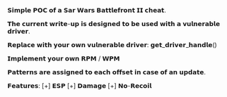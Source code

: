 𝗦𝗶𝗺𝗽𝗹𝗲 𝗣𝗢𝗖 𝗼𝗳 𝗮 𝗦𝗮𝗿 𝗪𝗮𝗿𝘀 𝗕𝗮𝘁𝘁𝗹𝗲𝗳𝗿𝗼𝗻𝘁  𝗜𝗜 𝗰𝗵𝗲𝗮𝘁.

𝗧𝗵𝗲 𝗰𝘂𝗿𝗿𝗲𝗻𝘁 𝘄𝗿𝗶𝘁𝗲-𝘂𝗽 𝗶𝘀 𝗱𝗲𝘀𝗶𝗴𝗻𝗲𝗱 𝘁𝗼 𝗯𝗲 𝘂𝘀𝗲𝗱 𝘄𝗶𝘁𝗵 𝗮 𝘃𝘂𝗹𝗻𝗲𝗿𝗮𝗯𝗹𝗲 𝗱𝗿𝗶𝘃𝗲𝗿. 

𝗥𝗲𝗽𝗹𝗮𝗰𝗲 𝘄𝗶𝘁𝗵 𝘆𝗼𝘂𝗿 𝗼𝘄𝗻 𝘃𝘂𝗹𝗻𝗲𝗿𝗮𝗯𝗹𝗲 𝗱𝗿𝗶𝘃𝗲𝗿:
𝗴𝗲𝘁_𝗱𝗿𝗶𝘃𝗲𝗿_𝗵𝗮𝗻𝗱𝗹𝗲()

𝗜𝗺𝗽𝗹𝗲𝗺𝗲𝗻𝘁 𝘆𝗼𝘂𝗿 𝗼𝘄𝗻 𝗥𝗣𝗠 / 𝗪𝗣𝗠

𝗣𝗮𝘁𝘁𝗲𝗿𝗻𝘀 𝗮𝗿𝗲 𝗮𝘀𝘀𝗶𝗴𝗻𝗲𝗱 𝘁𝗼 𝗲𝗮𝗰𝗵 𝗼𝗳𝗳𝘀𝗲𝘁 𝗶𝗻 𝗰𝗮𝘀𝗲 𝗼𝗳 𝗮𝗻 𝘂𝗽𝗱𝗮𝘁𝗲.

𝗙𝗲𝗮𝘁𝘂𝗿𝗲𝘀:
[+] 𝗘𝗦𝗣
[+] 𝗗𝗮𝗺𝗮𝗴𝗲 
[+] 𝗡𝗼-𝗥𝗲𝗰𝗼𝗶𝗹


